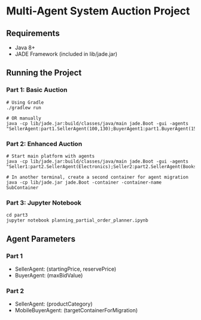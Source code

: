 # Multi-Agent System Auction Project

## Requirements

- Java 8+
- JADE Framework (included in lib/jade.jar)

## Running the Project

### Part 1: Basic Auction

```
# Using Gradle
./gradlew run

# OR manually
java -cp lib/jade.jar:build/classes/java/main jade.Boot -gui -agents "SellerAgent:part1.SellerAgent(100,130);BuyerAgent1:part1.BuyerAgent(150);BuyerAgent2:part1.BuyerAgent(180);BuyerAgent3:part1.BuyerAgent(200)"
```

### Part 2: Enhanced Auction

```
# Start main platform with agents
java -cp lib/jade.jar:build/classes/java/main jade.Boot -gui -agents "Seller1:part2.SellerAgent(Electronics);Seller2:part2.SellerAgent(Books);Seller3:part2.SellerAgent(Clothing);MobileBuyer:part2.MobileBuyerAgent(SubContainer)"

# In another terminal, create a second container for agent migration
java -cp lib/jade.jar jade.Boot -container -container-name SubContainer
```

### Part 3: Jupyter Notebook

```
cd part3
jupyter notebook planning_partial_order_planner.ipynb
```

## Agent Parameters

### Part 1

- SellerAgent: (startingPrice, reservePrice)
- BuyerAgent: (maxBidValue)

### Part 2

- SellerAgent: (productCategory)
- MobileBuyerAgent: (targetContainerForMigration)
